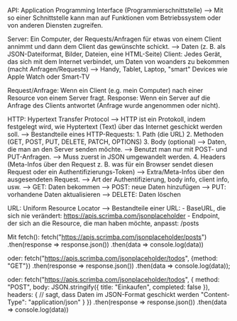 API: Application Programming Interface (Programmierschnittstelle)
    --> Mit so einer Schnittstelle kann man auf Funktionen vom Betriebssystem oder von anderen Diensten zugreifen.

Server: Ein Computer, der Requests/Anfragen für etwas von einem Client annimmt und dann dem Client das gewünschte schickt.
        --> Daten (z. B. als JSON-Dateiformat, Bilder, Dateien, eine HTML-Seite)
Client: Jedes Gerät, das sich mit dem Internet verbindet, um Daten von woanders zu bekommen (macht Anfragen/Requests) 
        --> Handy, Tablet, Laptop, "smart" Devices wie Apple Watch oder Smart-TV

Request/Anfrage: Wenn ein Client (e.g. mein Computer) nach einer Resource von einem Server fragt.
Response: Wenn ein Server auf die Anfrage des Clients antwortet (Anfrage wurde angenommen oder nicht).

HTTP: Hypertext Transfer Protocol
    --> HTTP ist ein Protokoll, indem festgelegt wird, wie Hyptertext (Text) über das Internet geschickt werden soll.
    --> Bestandteile eines HTTP-Requests:
            1. Path (die URL)
            2. Methoden (GET, POST, PUT, DELETE, PATCH, OPTIONS)
            3. Body (optional)
                --> Daten, die man an den Server senden möchte.
                --> Benutzt man nur mit POST- und PUT-Anfragen.
                --> Muss zuerst in JSON umgewandelt werden.
            4. Headers (Meta-Infos über den Request z. B. was für ein Browser sendet diesen Request oder ein Authentifizierungs-Token)
                --> Extra/Meta-Infos über den ausgesendeten Request.
                --> Art der Authentifizierung, body info, client info, usw.
    --> GET: Daten bekommen
    --> POST: neue Daten hinzufügen
    --> PUT: vorhandene Daten aktualisieren
    --> DELETE: Daten löschen

URL: Uniform Resource Locator
    --> Bestandteile einer URL: 
            - BaseURL, die sich nie verändert: https://apis.scrimba.com/jsonplaceholder
            - Endpoint, der sich an die Resource, die man haben möchte, anpasst: /posts

Mit fetch():
fetch("https://apis.scrimba.com/jsonplaceholder/posts")
    .then(response => response.json())
    .then(data => console.log(data))

oder:
fetch("https://apis.scrimba.com/jsonplaceholder/todos", {method: "GET"})
    .then(response => response.json())
    .then(data => console.log(data));

oder:
fetch("https://apis.scrimba.com/jsonplaceholder/todos", {
    method: "POST",
    body: JSON.stringify({
        title: "Einkaufen",
        completed: false
    }),
    headers: {
        // sagt, dass Daten im JSON-Format geschickt werden
        "Content-Type": "application/json"
    }
})
    .then(response => response.json())
    .then(data => console.log(data))


